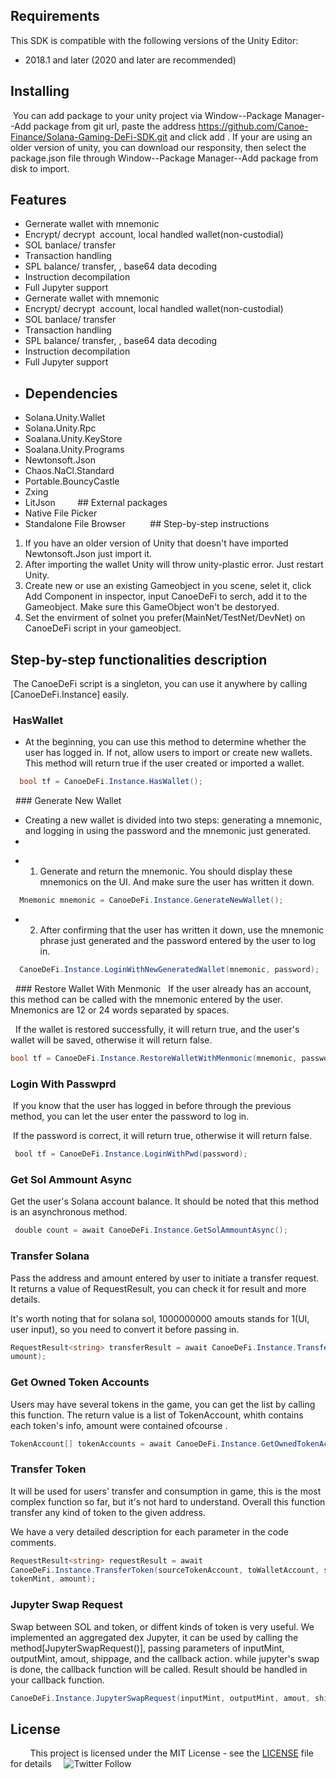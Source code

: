 
## Requirements
This SDK is compatible with the following versions of the Unity Editor:
* 2018.1 and later (2020 and later are recommended)
## Installing
 You can add package to your unity project via Window--Package Manager--Add package from git url, paste the address https://github.com/Canoe-Finance/Solana-Gaming-DeFi-SDK.git and click add .
If your are using an older version of unity, you can download our responsity, then select the package.json file through Window--Package Manager--Add package from disk to import.
## Features
- Gernerate wallet with mnemonic
- Encrypt/ decrypt  account, local handled wallet(non-custodial)
- SOL banlace/ transfer
- Transaction handling
- SPL balance/ transfer, , base64 data decoding
- Instruction decompilation
- Full Jupyter support
- Gernerate wallet with mnemonic
- Encrypt/ decrypt  account, local handled wallet(non-custodial)
- SOL banlace/ transfer
- Transaction handling
- SPL balance/ transfer, , base64 data decoding
- Instruction decompilation
- Full Jupyter support
- ## Dependencies
- Solana.Unity.Wallet
- Solana.Unity.Rpc
- Soalana.Unity.KeyStore
- Soalana.Unity.Programs
- Newtonsoft.Json
- Chaos.NaCl.Standard
- Portable.BouncyCastle
- Zxing
- LitJson
 
 
 
  ## External packages
- Native File Picker
- Standalone File Browser
 
   
   ## Step-by-step instructions
1. If you have an older version of Unity that doesn't have imported Newtonsoft.Json just import it.
2. After importing the wallet Unity will throw unity-plastic error. Just restart Unity.
3. Create new or use an existing Gameobject in you scene, selet it, click Add Component in inspector, input CanoeDeFi to serch, add it to the Gameobject. Make sure this GameObject won't be destoryed.
4. Set the envirment of solnet you prefer(MainNet/TestNet/DevNet) on CanoeDeFi script in your gameobject.
   
 ## Step-by-step functionalities description
 The CanoeDeFi script is a singleton, you can use it anywhere by calling [CanoeDeFi.Instance] easily.

###  HasWallet
- At the beginning, you can use this method to determine whether the user has logged in. If not, allow users to import or create new wallets. This method will return true if the user created or imported a wallet.
```C#
  bool tf = CanoeDeFi.Instance.HasWallet();
```
  ### Generate New Wallet
- Creating a new wallet is divided into two steps: generating a mnemonic, and logging in using the password and the mnemonic just generated.
- 
* 1. Generate and return the mnemonic. You should display these mnemonics on the UI. And make sure the user has written it down.
```C#
  Mnemonic mnemonic = CanoeDeFi.Instance.GenerateNewWallet();
```
* 2. After confirming that the user has written it down, use the mnemonic phrase just generated and the password entered by the user to log in.
```C#
  CanoeDeFi.Instance.LoginWithNewGeneratedWallet(mnemonic, password);
```
  ### Restore Wallet With Menmonic
  If the user already has an account, this method can be called with the mnemonic entered by the user. Mnemonics are 12 or 24 words separated by spaces.
  
  If the wallet is restored successfully, it will return true, and the user's wallet will be saved, otherwise it will return false.
```C#
bool tf = CanoeDeFi.Instance.RestoreWalletWithMenmonic(mnemonic, password);
```
###  Login With Passwprd
 If you know that the user has logged in before through the previous method, you can let the user enter the password to log in.
 
 If the password is correct, it will return true, otherwise it will return false.
```C#
 bool tf = CanoeDeFi.Instance.LoginWithPwd(password);
```
### Get Sol Ammount Async
Get the user's Solana account balance. It should be noted that this method is an asynchronous method.
```C#
 double count = await CanoeDeFi.Instance.GetSolAmmountAsync();
```
### Transfer Solana
Pass the address and amount entered by user to initiate a transfer request. It returns a value of RequestResult<T>, you can check it for result and more details.

It's worth noting that for solana sol, 1000000000 amouts stands for 1(UI, user input), so you need to convert it before passing in.
```C#
RequestResult<string> transferResult = await CanoeDeFi.Instance.TransferSol(toPublicKey, 
umount);
```
### Get Owned Token Accounts
Users may have several tokens in the game, you can get the list by calling this function.
The return value is a list of TokenAccount, whith contains each token's info, amount were contained ofcourse .
```C#
TokenAccount[] tokenAccounts = await CanoeDeFi.Instance.GetOwnedTokenAccounts();
```
### Transfer Token
It will be used for users' transfer and consumption in game, this is the most complex function so far, but it's not hard to understand. Overall this function transfer any kind of token to the given address.

We have a very detailed description for each parameter in the code comments.

```C#
RequestResult<string> requestResult = await 
CanoeDeFi.Instance.TransferToken(sourceTokenAccount, toWalletAccount, sourceAccountOwner, 
tokenMint, amount);
```
### Jupyter Swap Request
Swap between SOL and token, or diffent kinds of token is very useful. We implemented an aggregated dex Jupyter, it can be used by calling the method[JupyterSwapRequest()], passing parameters of inputMint, outputMint, amout, shippage, and the callback action. while jupyter's swap is done, the callback function will be called. Result should be handled in your callback function.
```C#
CanoeDeFi.Instance.JupyterSwapRequest(inputMint, outputMint, amout, shippage, callbackAction<string>);
```
## License
   
    This project is licensed under the MIT License - see the [LICENSE](https://github.com/bmresearch/Solnet/blob/master/LICENSE) file for details
    ![Twitter Follow](https://img.shields.io/twitter/follow/)
